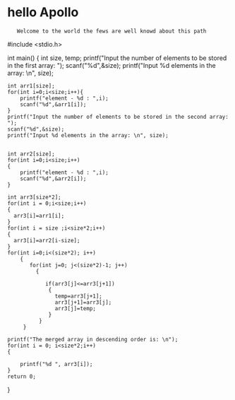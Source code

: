 # hello Apollo
 
       Welcome to the world the fews are well knowd about this path
#include <stdio.h>


int main()
{
    int size, temp;
    printf("Input the number of elements to be stored in the first array: ");
      scanf("%d",&size);
    printf("Input %d elements in the array: \n", size);
   
    
    int arr1[size];
    for(int i=0;i<size;i++){
        printf("element - %d : ",i);
        scanf("%d",&arr1[i]);
    }
    printf("Input the number of elements to be stored in the second array: ");
    scanf("%d",&size);
    printf("Input %d elements in the array: \n", size);
    
    
    int arr2[size];
    for(int i=0;i<size;i++)
    {
        printf("element - %d : ",i);
        scanf("%d",&arr2[i]);
    }
    
    int arr3[size*2];
    for(int i = 0;i<size;i++)
    {
      arr3[i]=arr1[i];
    }
    for(int i = size ;i<size*2;i++)
    {
      arr3[i]=arr2[i-size];
    }
    for(int i=0;i<(size*2); i++)
        {
           for(int j=0; j<(size*2)-1; j++)
             {
         
                if(arr3[j]<=arr3[j+1])
                 {
                   temp=arr3[j+1];
                   arr3[j+1]=arr3[j];
                   arr3[j]=temp;
                 }  
              }
         } 
        
    printf("The merged array in descending order is: \n");    
    for(int i = 0; i<size*2;i++)
    { 
        
        printf("%d ", arr3[i]);
    }
    return 0;
}
